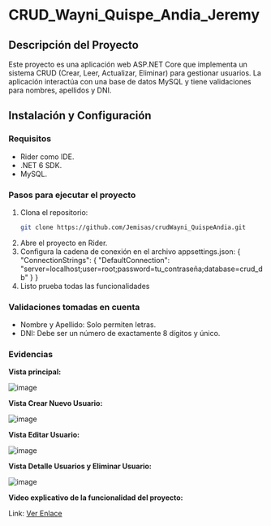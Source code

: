# CRUD_Wayni_Quispe_Andia_Jeremy

## Descripción del Proyecto
Este proyecto es una aplicación web ASP.NET Core que implementa un sistema CRUD (Crear, Leer, Actualizar, Eliminar) para gestionar usuarios. La aplicación interactúa con una base de datos MySQL y tiene validaciones para nombres, apellidos y DNI.

## Instalación y Configuración
### Requisitos
- Rider como IDE.
- .NET 6 SDK.
- MySQL.

### Pasos para ejecutar el proyecto
1. Clona el repositorio:
   ```bash
   git clone https://github.com/Jemisas/crudWayni_QuispeAndia.git
2. Abre el proyecto en Rider.
3. Configura la cadena de conexión en el archivo appsettings.json:
{
  "ConnectionStrings": {
    "DefaultConnection": "server=localhost;user=root;password=tu_contraseña;database=crud_db"
  }
}
4. Listo prueba todas las funcionalidades

### Validaciones tomadas en cuenta

- Nombre y Apellido: Solo permiten letras.
- DNI: Debe ser un número de exactamente 8 dígitos y único.

### Evidencias

**Vista principal:**

![image](https://github.com/user-attachments/assets/97413995-e6e7-4b88-9002-7621c3db7a3d)

**Vista Crear Nuevo Usuario:**

![image](https://github.com/user-attachments/assets/ba6f2930-aef6-4e9e-bb9b-86ed8ed28d8c)

**Vista Editar Usuario:**

![image](https://github.com/user-attachments/assets/dae29cd7-1c9d-4e15-8704-a743f0551950)

**Vista Detalle Usuarios y Eliminar Usuario:**

![image](https://github.com/user-attachments/assets/107a6447-9875-4c56-8e4d-f0678942f269)

**Video explicativo de la funcionalidad del proyecto:**

Link: [Ver Enlace](https://youtu.be/4M_Y_xSDEHk)




